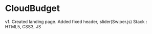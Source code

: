 # CloudBudget
v1. Created landing page. Added fixed header, slider(Swiper.js)
    Stack : HTML5, CSS3, JS
